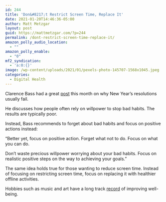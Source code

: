 ```yaml
---
id: 244
title: 'Don&#8217;t Restrict Screen Time, Replace It'
date: 2021-01-20T14:46:36-05:00
author: Matt Metzgar
layout: post
guid: https://mattmetzgar.com/?p=244
permalink: /dont-restrict-screen-time-replace-it/
amazon_polly_audio_location:
  - ""
amazon_polly_enable:
  - "0"
mf2_syndication:
  - 'a:0:{}'
image: /wp-content/uploads/2021/01/pexels-photo-145707-1568x1045.jpeg
categories:
  - Digital Health
---
```

Clarence Bass had a great <a href="https://www.cbass.com/Faq(8).htm#Even" target="_blank" rel="noreferrer noopener">post</a> this month on why New Year&#8217;s resolutions usually fail.

He discusses how people often rely on willpower to stop bad habits. The results are typically poor.

Instead, Bass recommends to forget about bad habits and focus on positive actions instead: 

&#8220;Better yet, focus on positive action. Forget what not to do. Focus on what you can do.

Don’t waste precious willpower worrying about your bad habits. Focus on realistic positive steps on the way to achieving your goals.&#8221;

The same idea holds true for those wanting to reduce screen time. Instead of focusing on restricting screen time, focus on replacing it with healthier offline activities.

Hobbies such as music and art have a long track <a href="https://mattmetzgar.com/time-use-before-the-internet/" target="_blank" rel="noreferrer noopener">record</a> of improving well-being.